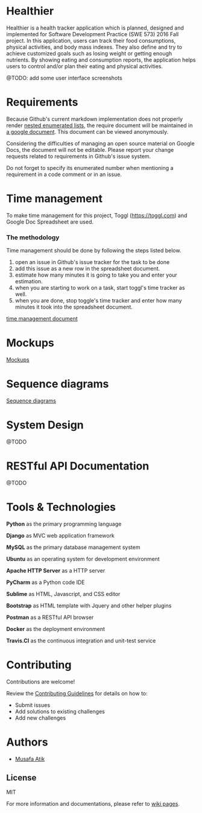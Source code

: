 # Healthier
Healthier is a health tracker application which is planned, designed and implemented for Software Development Practice (SWE 573) 2016 Fall project. In this application, users can track their food consumptions, physical activities, and body mass indexes. They also define and try to achieve customized goals such as losing weight or getting enough nutrients.  By showing eating and consumption reports, the application helps users to control and/or plan their eating and physical activities. 

@TODO: add some user interface screenshots

# Requirements

Because Github's current markdown implementation does not properly render [nested enumerated lists][1], the require document will be maintained in [a google document](https://docs.google.com/document/d/1JM05Z4752BKu_EsHfXURPDfS_2sqV1slaiLKKQlkuWk/edit?usp=sharing). This document can be viewed anonymously. 


Considering the difficulties of managing an open source material on Google Docs, the document will not be editable. Please report your change requests related to requirements in Github's issue system.

Do not forget to specify its enumerated number when mentioning a requirement in a code comment or in an issue.

[1]: https://github.com/github/markup/issues/210


# Time management

To make time management for this project, Toggl (https://toggl.com) and Google Doc Spreadsheet are used. 

### The methodology

Time management should be done by following the steps listed below.

1. open an issue in Github's issue tracker for the task to be done
2. add this issue as a new row in the spreadsheet document.
3. estimate how many minutes it is going to take you and enter your estimation.
4. when you are starting to work on a task, start toggl's time tracker as well.
5. when you are done, stop toggle's time tracker and enter how many minutes it took into the spreadsheet document.

[time management document](https://docs.google.com/spreadsheets/d/1V-75rL2bIphA4to8VxLWuuvMDwfuOm2EYSsEGD4TQfU/edit?usp=sharing)


# Mockups

[Mockups](https://github.com/muatik/Swe573HW2016F/wiki/Mockups)

# Sequence diagrams

[Sequence diagrams](https://github.com/muatik/Swe573HW2016F/wiki/sequence-diagrams)

# System Design

@TODO

# RESTful API Documentation

@TODO

# Tools & Technologies 

**Python** as the primary programming language

**Django** as MVC web application framework

**MySQL** as the primary database management system

**Ubuntu** as an operating system for development environment

**Apache HTTP Server** as a HTTP server

**PyCharm** as a Python code IDE

**Sublime** as HTML, Javascript, and CSS editor

**Bootstrap** as HTML template with Jquery and other helper plugins

**Postman** as a RESTful API browser

**Docker** as the deployment environment

**Travis.CI** as the continuous integration and unit-test service



# Contributing

Contributions are welcome!

Review the [Contributing Guidelines](https://github.com/muatik/Swe573HW2016F/wiki/Development) for details on how to:

* Submit issues
* Add solutions to existing challenges
* Add new challenges

#  Authors
* [Musafa Atik](https://www.github.com/muatik)

## License
MIT

For more information and documentations, please refer to [wiki pages](https://github.com/muatik/Swe573HW2016F/wiki).
